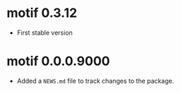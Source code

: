 # motif 0.3.12

* First stable version

# motif 0.0.0.9000

* Added a `NEWS.md` file to track changes to the package.
